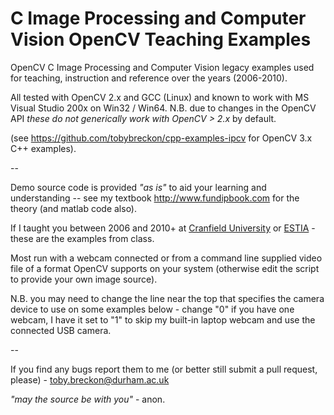 # C Image Processing and Computer Vision OpenCV Teaching Examples

OpenCV C Image Processing and Computer Vision legacy examples used for teaching, instruction and reference over the years (2006-2010).

All tested with OpenCV 2.x and GCC (Linux) and known to work with MS Visual Studio 200x on Win32 / Win64.
N.B. due to changes in the OpenCV API _these do not generically work with OpenCV > 2.x_ by default.

(see https://github.com/tobybreckon/cpp-examples-ipcv for OpenCV 3.x C++ examples).

--

Demo source code is provided _"as is"_ to aid your learning and understanding -- see my textbook http://www.fundipbook.com for the theory (and matlab code also).

If I taught you between 2006 and 2010+ at [Cranfield University](http://www.cranfield.ac.uk) or [ESTIA](http://www.estia.fr) - these are the examples from class.

Most run with a webcam connected or from a command line supplied video file of a format OpenCV supports on your system (otherwise edit the script to provide your own image source).

N.B. you may need to change the line near the top that specifies the camera device to use on some examples below - change "0" if you have one webcam, I have it set to "1" to skip my built-in laptop webcam and use the connected USB camera.

--

If you find any bugs report them to me (or better still submit a pull request, please) - toby.breckon@durham.ac.uk

_"may the source be with you"_ - anon.
